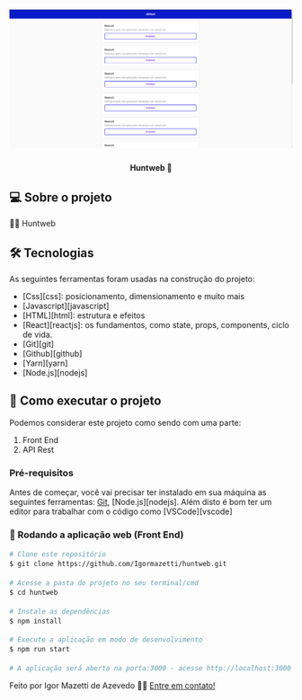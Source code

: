 <h1 align="center">
    <img alt="Huntweb" title="#Huntweb" src="./assets/presentation.png" />
</h1>

<h4 align="center"> 
	Huntweb 🚀
</h4>

## 💻 Sobre o projeto

🐱‍🏍 Huntweb

## 🛠 Tecnologias

As seguintes ferramentas foram usadas na construção do projeto:

- [Css][css]: posicionamento, dimensionamento e muito mais
- [Javascript][javascript]
- [HTML][html]: estrutura e efeitos
- [React][reactjs]: os fundamentos, como state, props, components, ciclo de vida.
- [Git][git]
- [Github][github]
- [Yarn][yarn]
- [Node.js][nodejs]

## 🚀 Como executar o projeto

Podemos considerar este projeto como sendo com uma parte:

1. Front End
2. API Rest

### Pré-requisitos

Antes de começar, você vai precisar ter instalado em sua máquina as seguintes ferramentas:
[Git](https://git-scm.com), [Node.js][nodejs].
Além disto é bom ter um editor para trabalhar com o código como [VSCode][vscode]

### 🧭 Rodando a aplicação web (Front End)

```bash
# Clone este repositório
$ git clone https://github.com/Igormazetti/huntweb.git

# Acesse a pasta do projeto no seu terminal/cmd
$ cd huntweb

# Instale as dependências
$ npm install

# Execute a aplicação em modo de desenvolvimento
$ npm run start

# A aplicação será aberta na porta:3000 - acesse http://localhost:3000

```

Feito por Igor Mazetti de Azevedo 👋🏽 [Entre em contato!](https://www.linkedin.com/in/igor-mazetti-de-azevedo-147679ba/)
